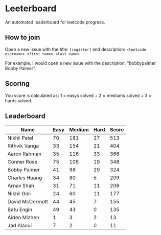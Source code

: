 # Leeterboard

An automated leaderboard for leetcode progress.

## How to join

Open a new issue with the title: `[register]` and description:
`<leetcode username> <first name> <last name>`

For example, I would open a new issue with the description: "bobbypalmer Bobby Palmer".

## Scoring

You score is calculated as:
1 $\times$ easys solved + 2 $\times$ mediums solved + 3 $\times$ hards solved.

## Leaderboard
| Name | Easy | Medium | Hard | Score |
| --- | --- | --- | --- | --- |
| Nikhil Patel | 70 | 181 | 27 | 513 |
| Rithvik Vanga | 33 | 154 | 21 | 404 |
| Aaron Rahman | 35 | 116 | 33 | 366 |
| Conner Rose | 75 | 108 | 19 | 348 |
| Bobby Palmer | 41 | 98 | 29 | 324 |
| Charles Huang | 34 | 80 | 5 | 209 |
| Arnav Shah | 31 | 71 | 11 | 206 |
| Nikhil Goli | 24 | 60 | 11 | 177 |
| David McDermott | 44 | 45 | 7 | 155 |
| Batu Engin | 49 | 43 | 0 | 135 |
| Aiden Mizhen | 1 | 3 | 2 | 13 |
| Jad Alaoui | 7 | 2 | 0 | 11 |
